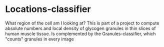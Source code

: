 # Locations-classifier
What region of the cell am I looking at?
This is part of a project to compute absolute numbers and local density of glycogen granules in thin slices of human muscle tissue.  Is complemented by the Granules-classifier, which "counts" granules in every image
